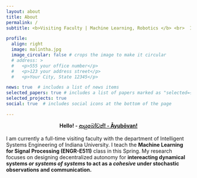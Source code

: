 ```yaml
---
layout: about
title: About
permalink: /
subtitle: <b>Visiting Faculty | Machine Learning, Robotics </b> <br>  Indiana University, Bloomington

profile:
  align: right
  image: malintha.jpg
  image_circular: false # crops the image to make it circular
  # address: >
  #   <p>555 your office number</p>
  #   <p>123 your address street</p>
  #   <p>Your City, State 12345</p>

news: true  # includes a list of news items
selected_papers: true # includes a list of papers marked as "selected={true}"
selected_projects: true
social: true  # includes social icons at the bottom of the page

---
```


<b><center>Hello! - <abbr title='May you be blessed with a long life'><a href='https://rediscoversrilanka.com/ayubowan/'> ආයුබෝවන්! - Āyubōvan!</a></abbr></center></b>
<br>
I am currently a full-time visiting faculty with the department of Intelligent Systems Engineering of Indiana University. I teach the <b>Machine Learning for Signal Processing (ENGR-E511)</b> class in this Spring. My research focuses on designing decentralized autonomy for <b>intereacting dynamical systems <i>or systems of systems</i> to act as a <i>cohesive</i> under stochastic observations and communication. </b> 
<!-- The applications of my research include autonomous mobility, human-swarm systems that can assist disaster-rescue and first-responder teams. -->


<!-- Refer to the  -->





<!-- Put your address / P.O. box / other info right below your picture. You can also disable any these elements by editing `profile` property of the YAML header of your `_pages/about.md`. Edit `_bibliography/papers.bib` and Jekyll will render your [publications page](/al-folio/publications/) automatically. -->

<!-- Link to your social media connections, too. This theme is set up to use [Font Awesome icons](http://fortawesome.github.io/Font-Awesome/) and [Academicons](https://jpswalsh.github.io/academicons/), like the ones below. Add your Facebook, Twitter, LinkedIn, Google Scholar, or just disable all of them. -->
